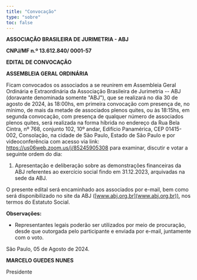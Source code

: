 ```yaml
---
title: "Convocação"
type: "sobre"
toc: false
---
```


**ASSOCIAÇÃO BRASILEIRA DE JURIMETRIA - ABJ**

**CNPJ/MF n.º 13.612.840/ 0001-57**

**EDITAL DE CONVOCAÇÃO**

**ASSEMBLEIA GERAL ORDINÁRIA**

Ficam convocados os associados a se reunirem em Assembleia Geral Ordinária e Extraordinária da Associação Brasileira de Jurimetria -- ABJ (doravante denominada somente "ABJ"), que se realizará no dia 30 de agosto de 2024, às 18:00hs, em primeira convocação com presença de, no mínimo, de mais da metade de associados plenos quites, ou às 18:15hs, em segunda convocação, com presença de qualquer número de associados plenos quites, será realizada na forma híbrida no endereço da Rua Bela Cintra, nº 768, conjunto 102, 10º andar, Edifício Panamérica, CEP 01415-002, Consolação, na cidade de São Paulo, Estado de São Paulo e por videoconferência com acesso via link: <https://us06web.zoom.us/j/85245905308> para examinar, discutir e votar a seguinte ordem do dia:

1.  Apresentação e deliberação sobre as demonstrações financeiras da ABJ referentes ao exercício social findo em 31.12.2023, arquivadas na sede da ABJ.

O presente edital será encaminhado aos associados por e-mail, bem como será disponibilizado no site da ABJ ([www.abj.org.br](www.abj.org.br)), nos termos do Estatuto Social.

**Observações:**

-    Representantes legais poderão ser utilizados por meio de procuração, desde que outorgada pelo participante e enviada por e-mail, juntamente com o voto.


São Paulo, 05 de Agosto de 2024.

**MARCELO GUEDES NUNES**

Presidente
